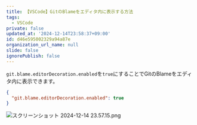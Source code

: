 ```yaml
---
title: 【VSCode】GitのBlameをエディタ内に表示する方法
tags:
  - VSCode
private: false
updated_at: '2024-12-14T23:58:37+09:00'
id: d46e595002329a94a87e
organization_url_name: null
slide: false
ignorePublish: false
---
```

`git.blame.editorDecoration.enabled`を`true`にすることでGitのBlameをエディタ内に表示できます。

```settings.json
{
  "git.blame.editorDecoration.enabled": true
}
```

![スクリーンショット 2024-12-14 23.57.15.png](https://qiita-image-store.s3.ap-northeast-1.amazonaws.com/0/2342443/eed0b5be-3edc-e946-7396-52d4ef147c5d.png)
